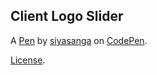 Client Logo Slider
------------------


A [Pen](https://codepen.io/Siysanga/pen/MWGLoMj) by [siyasanga](https://codepen.io/Siysanga) on [CodePen](https://codepen.io).

[License](https://codepen.io/license/pen/MWGLoMj).